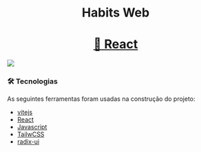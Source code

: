 <h1 align="center">Habits Web</h1>

<h1 align="center">
    <a href="https://pt-br.reactjs.org/">🔗 React</a>
</h1>

![](https://s3-alpha.figma.com/hub/file/2858966456/26a6d2c5-bfd4-41e6-8a31-a55ea4898599-cover.png)


### 🛠 Tecnologias

As seguintes ferramentas foram usadas na construção do projeto:

- [vitejs](https://vitejs.dev/)
- [React](https://pt-br.reactjs.org/)
- [Javascript](https://www.javascript.com/)
- [TailwCSS](https://tailwindcss.com/)
- [radix-ui](https://www.radix-ui.com/)
